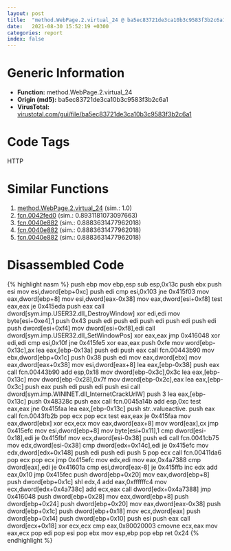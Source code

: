 ```yaml
---
layout: post
title:  "method.WebPage.2.virtual_24 @ ba5ec83721de3ca10b3c9583f3b2c6a1"
date:   2021-08-30 15:52:19 +0300
categories: report
index: false
---
```


# Generic Information
- **Function:** method.WebPage.2.virtual\_24
- **Origin (md5):** ba5ec83721de3ca10b3c9583f3b2c6a1
- **VirusTotal:** [virustotal.com/gui/file/ba5ec83721de3ca10b3c9583f3b2c6a1][virustotal_ref]

# Code Tags
<span class="tag" id="HTTP">HTTP</span>


# Similar Functions

1. [method.WebPage.2.virtual\_24][similar_1_ref] (sim.: 1.0)
2. [fcn.0042fed0][similar_2_ref] (sim.: 0.8931181073097663)
3. [fcn.0040e882][similar_3_ref] (sim.: 0.8883631477962018)
4. [fcn.0040e882][similar_4_ref] (sim.: 0.8883631477962018)
5. [fcn.0040e882][similar_5_ref] (sim.: 0.8883631477962018)


# Disassembled Code

{% highlight nasm %}
push ebp
mov ebp,esp
sub esp,0x13c
push ebx
push esi
mov esi,dword[ebp+0xc]
push edi
cmp esi,0x103
jne 0x415f03
mov eax,dword[ebp+8]
mov esi,dword[eax-0x38]
mov eax,dword[esi+0xf8]
test eax,eax
je 0x415eda
push eax
call dword[sym.imp.USER32.dll_DestroyWindow]
xor edi,edi
mov byte[esi+0xe4],1
push 0x43
push edi
push edi
push edi
push edi
push edi
push dword[esi+0xf4]
mov dword[esi+0xf8],edi
call dword[sym.imp.USER32.dll_SetWindowPos]
xor eax,eax
jmp 0x416048
xor edi,edi
cmp esi,0x10f
jne 0x415fe5
xor eax,eax
push 0xfe
mov word[ebp-0x13c],ax
lea eax,[ebp-0x13a]
push edi
push eax
call fcn.00443b90
mov ebx,dword[ebp+0x1c]
push 0x38
push edi
mov eax,dword[ebx]
mov eax,dword[eax+0x38]
mov esi,dword[eax+8]
lea eax,[ebp-0x38]
push eax
call fcn.00443b90
add esp,0x18
mov dword[ebp-0x3c],0x3c
lea eax,[ebp-0x13c]
mov dword[ebp-0x28],0x7f
mov dword[ebp-0x2c],eax
lea eax,[ebp-0x3c]
push eax
push edi
push edi
push esi
call dword[sym.imp.WININET.dll_InternetCrackUrlW]
push 3
lea eax,[ebp-0x13c]
push 0x48328c
push eax
call fcn.0045a14b
add esp,0xc
test eax,eax
jne 0x415faa
lea eax,[ebp-0x13c]
push str..valueactive.
push eax
call fcn.0043fb2b
pop ecx
pop ecx
test eax,eax
je 0x415faa
mov eax,dword[ebx]
xor ecx,ecx
mov eax,dword[eax+8]
mov word[eax],cx
jmp 0x415efc
mov esi,dword[ebp+8]
mov byte[esi+0x11],1
cmp dword[esi-0x18],edi
je 0x415fbf
mov ecx,dword[esi-0x38]
push edi
call fcn.0041cb75
mov edx,dword[esi-0x38]
cmp dword[edx+0x14c],edi
je 0x415efc
mov edx,dword[edx+0x148]
push edi
push edi
push 5
pop ecx
call fcn.00411da6
pop ecx
pop ecx
jmp 0x415efc
mov edx,edi
mov eax,0x4a7388
cmp dword[eax],edi
je 0x41601a
cmp esi,dword[eax-8]
je 0x415ffb
inc edx
add eax,0x10
jmp 0x415fec
push dword[ebp+0x20]
mov eax,dword[ebp+8]
push dword[ebp+0x1c]
shl edx,4
add eax,0xffffffc4
mov ecx,dword[edx+0x4a738c]
add ecx,eax
call dword[edx+0x4a7388]
jmp 0x416048
push dword[ebp+0x28]
mov eax,dword[ebp+8]
push dword[ebp+0x24]
push dword[ebp+0x20]
mov eax,dword[eax-0x38]
push dword[ebp+0x1c]
push dword[ebp+0x18]
mov ecx,dword[eax]
push dword[ebp+0x14]
push dword[ebp+0x10]
push esi
push eax
call dword[ecx+0x18]
xor ecx,ecx
cmp eax,0x80020003
cmovne ecx,eax
mov eax,ecx
pop edi
pop esi
pop ebx
mov esp,ebp
pop ebp
ret 0x24
{% endhighlight %}


[similar_1_ref]: /report/method.WebPage.2.virtual_24@53687e619dcac7d709f306d061d8daeb
[similar_2_ref]: /report/fcn.0042fed0@ab923633032c47ff6d9c40ed36a40b2b
[similar_3_ref]: /report/fcn.0040e882@44e1ffcf4e71f4505c09d520fd75f1e4
[similar_4_ref]: /report/fcn.0040e882@8e21fa3f0489a6a256cf202e57f712bc
[similar_5_ref]: /report/fcn.0040e882@ff219f45286905b4a87327ca719363be
[virustotal_ref]: https://www.virustotal.com/gui/file/ba5ec83721de3ca10b3c9583f3b2c6a1